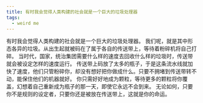 ```yaml
---
title: 有时我会觉得人类构建的社会就是一个巨大的垃圾处理器
tags:
  - weird me
---
```




有时我会觉得人类构建的社会就是一个巨大的垃圾处理器。
我们呢，就是其中形态各异的垃圾。从出生起就被码在了属于各自的传送带上，等待着粉碎机将自己打碎。
当时代，国家，统治集团需要什么样的速度去回收什么样的垃圾时，传送带就会被设定怎样的速度运行。
传送带上码放了太多的瓶子，于是这条流水线就加快了速度，他们只管粉碎你，却没有想好把你做成什么。只要不拥堵到传送带转不动，能保住他们的机器就好。
你只需好好地成为颗粒，等待更多的颗粒将你覆盖，幻想着自己重新成为瓶子的那一天，即使它永远不会到来。
无论如何，只要你不是规则的设定者，只要你还是被放在传送带上，这就是你的命运。
